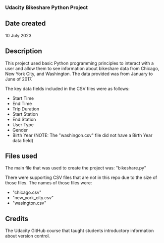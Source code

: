 ### Udacity Bikeshare Python Project

## Date created
10 July 2023

## Description
This project used basic Python programming principles to interact with a user and allow them to see information about bikeshare data from Chicago, New York City, and Washington. The data provided was from January to June of 2017.

The key data fields included in the CSV files were as follows:
* Start Time
* End Time
* Trip Duration
* Start Station
* End Station
* User Type
* Gender
* Birth Year (NOTE:  The "washingon.csv" file did not have a Birth Year data field)

## Files used
The main file that was used to create the project was:  "bikeshare.py"

There were supporting CSV files that are not in this repo due to the size of those files. The names of those files were:
* "chicago.csv"
* "new_york_city.csv"
* "wasington.csv"

## Credits
The Udacity GitHub course that taught students introductory information about version control. 

